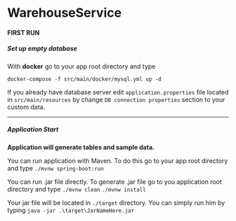 # WarehouseService

#### FIRST RUN

##### Set up empty database

With **docker** go to your app root directory and type

`docker-compose -f src/main/docker/mysql.yml up -d`

If you already have database server edit `application.properties` file located in `src/main/resources` by change `DB connection properties` section to your custom data.

____

##### Application Start

**Application will generate tables and sample data.**

You can run application with Maven. To do this go to your app root directory and type
`./mvnw spring-boot:run`

You can run .jar file directly. To generate .jar file go to you application root directory and type
`./mvnw clean`
`./mvnw install`

Your jar file will be located in `./target` directory. You can simply run him by typing
`java -jar .\target\JarNameHere.jar`